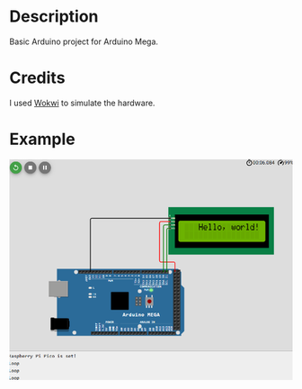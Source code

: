 # Description
Basic Arduino project for Arduino Mega.

# Credits
I used [Wokwi](https://wokwi.com/) to simulate the hardware.

# Example  
![screenshot](./docs/screenshot.png)

